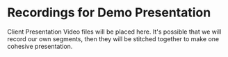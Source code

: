 # Recordings for Demo Presentation
Client Presentation Video files will be placed here.  It's possible that we will record our own segments, then they will be stitched together to make one cohesive presentation.